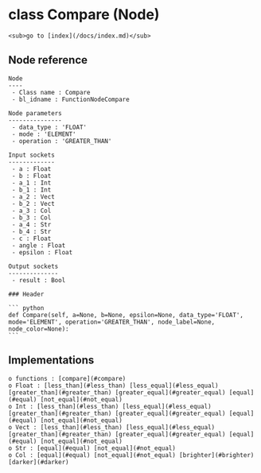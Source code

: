 # class Compare (Node)

    <sub>go to [index](/docs/index.md)</sub>
    
## Node reference

    Node
    ----
     - Class name : Compare
     - bl_idname : FunctionNodeCompare
    
    Node parameters
    ---------------
     - data_type : 'FLOAT'
     - mode : 'ELEMENT'
     - operation : 'GREATER_THAN'
    
    Input sockets
    -------------
     - a : Float
     - b : Float
     - a_1 : Int
     - b_1 : Int
     - a_2 : Vect
     - b_2 : Vect
     - a_3 : Col
     - b_3 : Col
     - a_4 : Str
     - b_4 : Str
     - c : Float
     - angle : Float
     - epsilon : Float
    
    Output sockets
    --------------
     - result : Bool
    
    ### Header

    ``` python
    def Compare(self, a=None, b=None, epsilon=None, data_type='FLOAT', mode='ELEMENT', operation='GREATER_THAN', node_label=None, node_color=None):
    ```
    
## Implementations

    o functions : [compare](#compare)
    o Float : [less_than](#less_than) [less_equal](#less_equal) [greater_than](#greater_than) [greater_equal](#greater_equal) [equal](#equal) [not_equal](#not_equal) 
    o Int : [less_than](#less_than) [less_equal](#less_equal) [greater_than](#greater_than) [greater_equal](#greater_equal) [equal](#equal) [not_equal](#not_equal) 
    o Vect : [less_than](#less_than) [less_equal](#less_equal) [greater_than](#greater_than) [greater_equal](#greater_equal) [equal](#equal) [not_equal](#not_equal) 
    o Str : [equal](#equal) [not_equal](#not_equal) 
    o Col : [equal](#equal) [not_equal](#not_equal) [brighter](#brighter) [darker](#darker) 
    
    